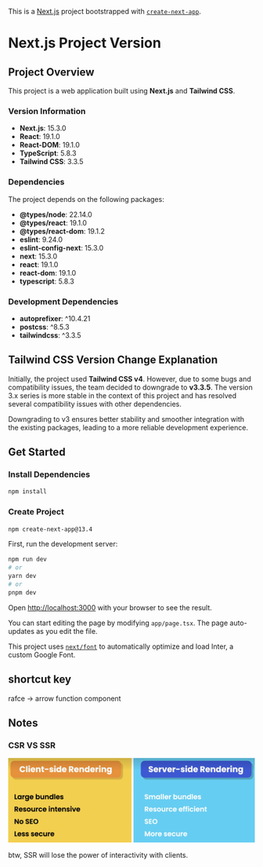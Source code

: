 This is a [Next.js](https://nextjs.org/) project bootstrapped with [`create-next-app`](https://github.com/vercel/next.js/tree/canary/packages/create-next-app).

# Next.js Project Version

## Project Overview
This project is a web application built using **Next.js** and **Tailwind CSS**.

### Version Information

- **Next.js**: 15.3.0
- **React**: 19.1.0
- **React-DOM**: 19.1.0
- **TypeScript**: 5.8.3
- **Tailwind CSS**: 3.3.5

### Dependencies
The project depends on the following packages:

- **@types/node**: 22.14.0
- **@types/react**: 19.1.0
- **@types/react-dom**: 19.1.2
- **eslint**: 9.24.0
- **eslint-config-next**: 15.3.0
- **next**: 15.3.0
- **react**: 19.1.0
- **react-dom**: 19.1.0
- **typescript**: 5.8.3

### Development Dependencies
- **autoprefixer**: ^10.4.21
- **postcss**: ^8.5.3
- **tailwindcss**: ^3.3.5

## Tailwind CSS Version Change Explanation

Initially, the project used **Tailwind CSS v4**. However, due to some bugs and compatibility issues, the team decided to downgrade to **v3.3.5**. The version 3.x series is more stable in the context of this project and has resolved several compatibility issues with other dependencies.

Downgrading to v3 ensures better stability and smoother integration with the existing packages, leading to a more reliable development experience.


## Get Started

### Install Dependencies

```bash
npm install
```


### Create Project
```bash
npm create-next-app@13.4
```

First, run the development server:

```bash
npm run dev
# or
yarn dev
# or
pnpm dev
```

Open [http://localhost:3000](http://localhost:3000) with your browser to see the result.

You can start editing the page by modifying `app/page.tsx`. The page auto-updates as you edit the file.

This project uses [`next/font`](https://nextjs.org/docs/basic-features/font-optimization) to automatically optimize and load Inter, a custom Google Font.

## shortcut key
rafce -> arrow function component 


## Notes
### CSR VS SSR
![CSR_VS_SSR](notes\CSR_VS_SSR.png)

btw, SSR will lose the power of interactivity with clients.


